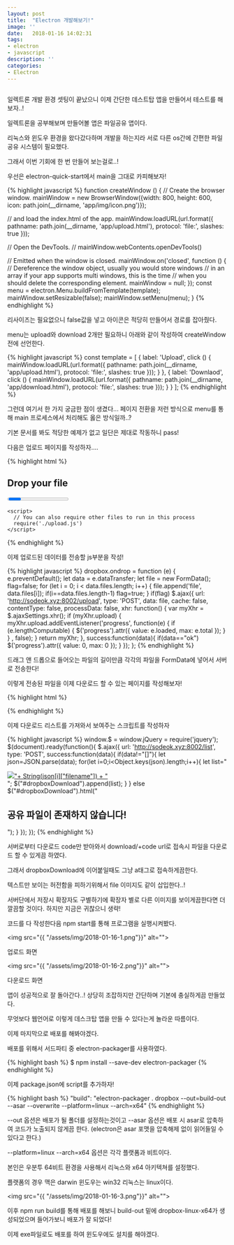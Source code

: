 ```yaml
---
layout: post
title:  "Electron 개발해보기!"
image: ''
date:   2018-01-16 14:02:31
tags:
- electron
- javascript
description: ''
categories:
- Electron
---
```


<img src="https://octodex.github.com/images/codercat.jpg" alt="">

일렉트론 개발 환경 셋팅이 끝났으니 이제 간단한 데스트탑 앱을 만들어서 테스트를 해보자..!

일렉트론을 공부해보며 만들어볼 앱은 파일공유 앱이다. 

리눅스와 윈도우 환경을 왔다갔다하며 개발을 하는지라 서로 다른 os간에 간편한 파일 공유 시스템이 필요했다.

그래서 이번 기회에 한 번 만들어 보는걸로..!

우선은 electron-quick-start에서 main을 그대로 카피해보자!

{% highlight javascript %}
function createWindow () {
  // Create the browser window.
  mainWindow = new BrowserWindow({width: 800, height: 600, icon: path.join(__dirname, 'app/img/icon.png')});

  // and load the index.html of the app.
  mainWindow.loadURL(url.format({
    pathname: path.join(__dirname, 'app/upload.html'),
    protocol: 'file:',
    slashes: true
  }));

  // Open the DevTools.
  // mainWindow.webContents.openDevTools()

  // Emitted when the window is closed.
  mainWindow.on('closed', function () {
    // Dereference the window object, usually you would store windows
    // in an array if your app supports multi windows, this is the time
    // when you should delete the corresponding element.
    mainWindow = null;
  });
  const menu = electron.Menu.buildFromTemplate(template);
  mainWindow.setResizable(false);
  mainWindow.setMenu(menu);
}
{% endhighlight %}

리사이즈는 필요없으니 false값을 넣고 아이콘은 적당히 만들어서 경로를 잡아줬다.

menu는 upload와 download 2개만 필요하니 아래와 같이 작성하여 createWindow전에 선언한다.

{% highlight javascript %}
const template = [
  {
    label: 'Upload',
    click () { 
      mainWindow.loadURL(url.format({
      pathname: path.join(__dirname, 'app/upload.html'),
      protocol: 'file:',
      slashes: true
      }));
    }
  },
  {
    label: 'Downlaod',
    click () { 
      mainWindow.loadURL(url.format({
      pathname: path.join(__dirname, 'app/download.html'),
      protocol: 'file:',
      slashes: true
      })); 
    }
  }
];
{% endhighlight %}

그런데 여기서 한 가지 궁금한 점이 생겼다... 페이지 전환을 저런 방식으로 menu를 통해 main 프로세스에서 처리해도 옳은 방식일까..?

기본 문서를 봐도 적당한 예제가 없고 일단은 제대로 작동하니 pass!

다음은 업로드 페이지를 작성하자....

{% highlight html %}
<!DOCTYPE html>
<html>
  <head>
    <meta charset="UTF-8">
    <link rel="stylesheet" href="index.css">
    <title>Dropbox</title>
  </head>
  <body>
    <div id="dropbox" draggable="true">
      <div><h2>Drop your file</h2></div>
      <progress></progress>
    </div>

    <script>
      // You can also require other files to run in this process
      require('./upload.js')
    </script>
  </body>
</html>
{% endhighlight %}

이제 업로드된 데이터를 전송할 js부분을 작성!

{% highlight javascript %}
dropbox.ondrop = function (e) {
    e.preventDefault();
    let data = e.dataTransfer;
    let file = new FormData();
    flag=false;
    for (let i = 0; i < data.files.length; i++) {
        file.append('file', data.files[i]);
        if(i==data.files.length-1) flag=true;
    }
    if(flag)
    $.ajax({
        url: 'http://sodeok.xyz:8002/upload',
        type: 'POST',
        data: file,
        cache: false,
        contentType: false,
        processData: false,
        xhr: function() {
            var myXhr = $.ajaxSettings.xhr();
            if (myXhr.upload) {
                myXhr.upload.addEventListener('progress', function(e) {
                    if (e.lengthComputable) {
                        $('progress').attr({
                            value: e.loaded,
                            max: e.total
                        });
                    }
                } , false);
            }
            return myXhr;
        },
        success:function(data){
            if(data=="ok")
            $('progress').attr({
                value: 0,
                max: 0
            });
        }
    });
};
{% endhighlight %}

드래그 앤 드롭으로 들어오는 파일의 길이만큼 각각의 파일을 FormData에 넣어서 서버로 전송한다!

이렇게 전송된 파일을 이제 다운로드 할 수 있는 페이지를 작성해보자!

{% highlight html %}
<!DOCTYPE html>
<html>
    <head>
        <meta charset="UTF-8">
        <link rel="stylesheet" href="index.css">
        <title>Dropbox</title>
    </head>
    <body>
        <div id="dropboxDownload">
        </div>
        <script>
            // You can also require other files to run in this process
            require('./download.js')
        </script>
    </body>
</html>
{% endhighlight %}

이제 다운로드 리스트를 가져와서 보여주는 스크립트를 작성하자

{% highlight javascript %}
window.$ = window.jQuery = require('jquery');
$(document).ready(function(){
    $.ajax({
        url: 'http://sodeok.xyz:8002/list',
        type: 'POST',
        success:function(data){
            if(data!="[]"){
                let json=JSON.parse(data);
                for(let i=0;i<Object.keys(json).length;i++){
                    let list="<a href='http://sodeok.xyz:8002/download/"+String(json[i]["code"])+"'><div class='file'><img src='img/file.png' /><span>"+ String(json[i]["filename"]) + "</span></div></a>";
                    $("#dropboxDownload").append(list);
                }
            }
            else $("#dropboxDownload").html("<h2>공유 파일이 존재하지 않습니다!</h2>");
        }
    });
});
{% endhighlight %}

서버로부터 다운로드 code만 받아와서 download/+code url로 접속시 파일을 다운로드 할 수 있게끔 하였다. 

그래서 dropboxDownload에 이어붙일때도 그냥 a태그로 접속하게끔한다.

텍스트만 보이는 허전함을 피하기위해서 file 이미지도 같이 삽입한다..!

서버단에서 저장시 확장자도 구별하기에 확장자 별로 다른 이미지를 보이게끔한다면 더 깔끔할 것이다. 하지만 지금은 귀찮으니 생략!

코드를 다 작성한다음 npm start를 통해 프로그램을 실행시켜봤다.

<img src="{{ "/assets/img/2018-01-16-1.png"}}" alt="">

업로드 화면

<img src="{{ "/assets/img/2018-01-16-2.png"}}" alt="">

다운로드 화면

앱이 성공적으로 잘 돌아간다..! 상당히 조잡하지만 간단하며 기본에 충실하게끔 만들었다.

무엇보다 웹언어로 이렇게 데스크탑 앱을 만들 수 있다는게 놀라운 따름이다.

이제 마지막으로 배포를 해봐야겠다.

배포를 위해서 서드파티 중 electron-packager를 사용하였다.

{% highlight bash %}
$ npm install --save-dev electron-packager
{% endhighlight %}

이제 package.json에 script를 추가하자!

{% highlight bash %}
"build": "electron-packager . dropbox --out=build-out --asar --overwrite --platform=linux --arch=x64"
{% endhighlight %}

--out 옵션은 배포가 될 폴더를 설정하는것이고 --asar 옵션은 배포 시 asar로 압축하여 코드가 노출되지 않게끔 한다.
(electron은 asar 포맷을 압축해제 없이 읽어들일 수 있다고 한다.)

--platform=linux --arch=x64 옵션은 각각 플랫폼과 비트이다.

본인은 우분투 64비트 환경을 사용해서 리눅스와 x64 아키텍쳐를 설정했다.

플랫폼의 경우 맥은 darwin 윈도우는 win32 리눅스는 linux이다.

<img src="{{ "/assets/img/2018-01-16-3.png"}}" alt="">

이후 npm run build를 통해 배포를 해보니 build-out 밑에 dropbox-linux-x64가 생성되었으며 들어가보니 배포가 잘 되었다!

이제 exe파일로도 배포를 하여 윈도우에도 설치를 해야겠다.